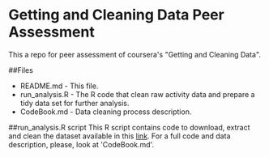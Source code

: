 Getting and Cleaning Data Peer Assessment
=====================

This a repo for peer assessment of coursera's "Getting and Cleaning Data".

##Files
* README.md - This file.
* run_analysis.R - The R code that clean raw activity data and prepare a tidy data set for further analysis.
* CodeBook.md - Data cleaning process description.

##run_analysis.R script
This R script contains code to download, extract and clean the dataset available in this [link](https://d396qusza40orc.cloudfront.net/getdata%2Fprojectfiles%2FUCI%20HAR%20Dataset.zip).
For a full code and data description, please, look at 'CodeBook.md'.

